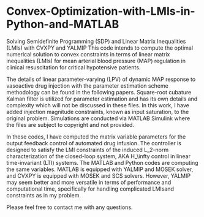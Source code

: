 # Convex-Optimization-with-LMIs-in-Python-and-MATLAB
Solving Semidefinite Programming (SDP) and Linear Matrix Inequalities (LMIs) with CVXPY and YALMIP 
This code intends to compute the optimal numerical solution to convex constraints in terms of linear matrix inequalities (LMIs)
for mean arterial blood pressure (MAP) regulation in clinical resuscitation for critical hypotensive patients.

The details of linear parameter-varying (LPV) of dynamic MAP response to vasoactive drug injection with the parameter estimation
scheme methodology can be found in the following papers. Square-root cubature Kalman filter is utilized for parameter estimation 
and has its own details and complexity which will not be discussed in these files. In this work, I have added injection 
magnitude constraints, known as input saturation, to the original problem. Simulations are conducted via MATLAB Simulink where
the files are subject to copyright and not provided.

In these codes, I have computed the matrix variable parameters for the output feedback control of automated drug infusion. The
controller is designed to satisfy the LMI constraints of the induced L_2-norm characterization of the closed-loop system, AKA
H_\infty control in linear time-invariant (LTI) systems. The MATLAB and Python codes are computing the same variables. MATLAB is
equipped with YALMIP and MOSEK solver, and CVXPY is equipped with MOSEK and SCS solvers. However, YALMIP may seem better and
more versatile in terms of performance and computational time, specifically for handling complicated LMIsand constraints as in
my problem.

Please feel free to contact me with any questions.
